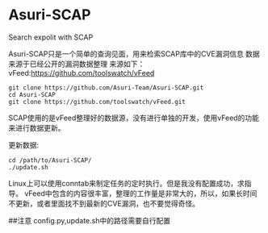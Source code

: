 # Asuri-SCAP
Search expolit with SCAP

Asuri-SCAP只是一个简单的查询见面，用来检索SCAP库中的CVE漏洞信息
数据来源于已经公开的漏洞数据整理
来源如下：
vFeed:https://github.com/toolswatch/vFeed

	git clone https://github.com/Asuri-Team/Asuri-SCAP.git
	cd Asuri-SCAP
	git clone https://github.com/toolswatch/vFeed.git

SCAP使用的是vFeed整理好的数据源，没有进行单独的开发，使用vFeed的功能来进行数据更新。

更新数据:

	cd /path/to/Asuri-SCAP/
	./update.sh

Linux上可以使用conntab来制定任务的定时执行。但是我没有配置成功，求指导。
vFeed中包含的内容很丰富，整理的工作量是非常大的，所以，如果长时间不更新，或者里面找不到最新的CVE漏洞，也不要觉得奇怪。

##注意
config.py,update.sh中的路径需要自行配置



